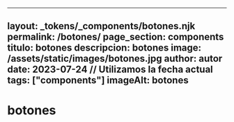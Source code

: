 
---
layout: _tokens/_components/botones.njk
permalink: /botones/
page_section: components
titulo: botones
descripcion: botones
image: /assets/static/images/botones.jpg
author: autor
date: 2023-07-24 // Utilizamos la fecha actual
tags: ["components"]
imageAlt: botones
---
# botones

